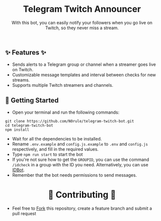 <h1 align="center">
  <br>
  Telegram Twitch Announcer
  <br>
</h1>


<p align="center"> With this bot, you can easily notify your followers when you go live on Twitch, so they never miss a stream.</p>
<br>

## ✨ Features ✨
- Sends alerts to a Telegram group or channel when a streamer goes live on Twitch.
- Customizable message templates and interval between checks for new streams.
- Supports multiple Twitch streamers and channels.
## 🚀 Getting Started

- Open your terminal and run the following commands:
```
git clone https://github.com/N0rule/telegram-twitch-bot.git
cd telegram-twitch-bot
npm install
```
- Wait for all the dependencies to be installed.
- Rename `.env.example` and `config.js.example` to `.env` and `config.js` respectively, and fill in the required values.
- Type `npm run start` to start the bot
- If you're not sure how to get the `GROUPID`, you can use the command `/idcheck` in a group with the ID you need. Alternatively, you can use [IDBot](https://t.me/username_to_id_bot).
- Remember that the bot needs permissions to send messages.
  <br>
<h1 align="center"> 🤝 Contributing 🤝 </h1>

- Feel free to [Fork](https://github.com/N0rule/telegram-twitch-bot/fork) this repository, create a feature branch and submit a pull request